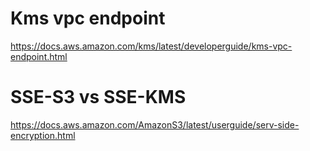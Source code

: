 # Kms vpc endpoint
https://docs.aws.amazon.com/kms/latest/developerguide/kms-vpc-endpoint.html

# SSE-S3 vs SSE-KMS
https://docs.aws.amazon.com/AmazonS3/latest/userguide/serv-side-encryption.html
